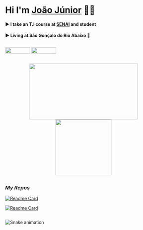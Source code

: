 # Hi I'm [João Júnior](https://victorluansilva.com/) 🐱‍👤

#### :arrow_forward:  I take an T.I course at [SENAI](https://www.fiemg.com.br/senai/unidades/senai-sao-goncalo-do-rio-abaixo-cfp-jose-fernando-coura/) and student

#### :arrow_forward: Living at **São Gonçalo do Rio Abaixo** :city_sunrise:

##

<div align="left">
  <a href="https://www.linkedin.com/in/victor-luan-silva/" target="_blank"><img src="src/images/logoLinkedIn.png" width="80px" height="20px" /></a>
    <a href = "joaoboscoluizjunior404@gmail.com" target="_blank"><img src="src/images/logoGmail.png" width="80px" height="20px" /></a>
</div>

##

<div align="center">
  <a href="https://victorluansilva.com/" target="_blank">
  <img width="350em" height="180em" src="src/images/webSiteMiniature.png"/>
  </a>
  <a href="https://github.com/victorluansilva" target="_blank">
  <img height="180em" src="https://github-readme-stats.vercel.app/api?username=JoaoBoscoLuizJr&show_icons=true&theme=midnight-purple&include_all_commits=true&count_private=true"/>
  </a>
</div>

##

### _My Repos_

  [![Readme Card](https://github-readme-stats.vercel.app/api/pin/?username=JoaoBoscoLuizJr&repo=Projetos_APP_Inventor)](https://github.com/JoaoBoscoLuizJr/Projetos_APP_Inventor)

  [![Readme Card](https://github-readme-stats.vercel.app/api/pin/?username=JoaoBoscoLuizJr&repo=Livros)](https://github.com/JoaoBoscoLuizJr/Livros)
 
  
##

 ![Snake animation](https://github.com/JoaoBoscoLuizJr/JoaoBoscoLuizJr/blob/output/github-contribution-grid-snake.svg)
